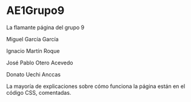 # AE1Grupo9
La flamante página del grupo 9

Miguel García García <br>

Ignacio Martín Roque  <br>

José Pablo Otero Acevedo  <br>

Donato Uechi Anccas  <br>

La mayoría de explicaciones sobre cómo funciona la página están en el código CSS, comentadas. 
